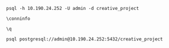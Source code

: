 
`psql -h 10.190.24.252 -U admin -d creative_project`   

`\conninfo`   



`\q` 





`psql postgresql://admin@10.190.24.252:5432/creative_project`   
